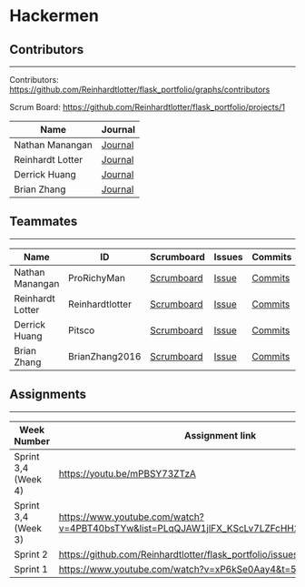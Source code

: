 # Hackermen
## Contributors
---------------------------------------

Contributors: https://github.com/Reinhardtlotter/flask_portfolio/graphs/contributors

Scrum Board: https://github.com/Reinhardtlotter/flask_portfolio/projects/1

| Name             | Journal                                                                                                      |
| ---------------- | ------------------------------------------------------------------------------------------------------------ |
| Nathan Manangan  | [Journal](https://docs.google.com/document/d/1idJAvADCA999Sjsmv-bFHnBBsa4b5_uENYpmctUlBRE/edit?usp=sharing) |
| Reinhardt Lotter | [Journal](https://docs.google.com/document/d/1RswJedH_RbVV_5PU1sm5s7TqzYHJ_yWxu3bevAXvGP4/edit?usp=sharing) |
| Derrick Huang    | [Journal](https://docs.google.com/document/d/1idJAvADCA999Sjsmv-bFHnBBsa4b5_uENYpmctUlBRE/edit?usp=sharing) |
| Brian Zhang      | [Journal](https://docs.google.com/document/d/1KV3UE5QOkHorjQMKIpeUL6d1Ptxy_qY4MGuTyJsKths/edit?usp=sharing) |

## Teammates
---------------------------------------
| Name             | ID              | Scrumboard                                                                   | Issues |Commits  | Profile          |
| ---------------- | --------------- | ---------------------------------------------------------------------------- | ------ |----------- | ---------------- |
| Nathan Manangan  | ProRichyMan     | [Scrumboard](https://github.com/Reinhardtlotter/flask_portfolio/projects/1?card_filter_query=assignee%3Aprorichyman) | [Issue](https://github.com/Reinhardtlotter/flask_portfolio/issues?q=assignee%3AProRichyMan+is%3Aopen) | [Commits](https://github.com/Reinhardtlotter/flask_portfolio/commits?author=ProRichyMan)         | [@ProRichyMan](https://github.com/ProRichyMan)     |
| Reinhardt Lotter | Reinhardtlotter | [Scrumboard](https://github.com/Reinhardtlotter/flask_portfolio/projects/1?card_filter_query=assignee%3Areinhardtlotter) | [Issue](https://github.com/Reinhardtlotter/flask_portfolio/issues?q=assignee%3AReinhardtlotter+is%3Aopen) | [Commits](https://github.com/Reinhardtlotter/flask_portfolio/commits?author=Reinhardtlotter)         | [@Reinhardtlotter](https://github.com/Reinhardtlotter) |
| Derrick Huang    | Pitsco          | [Scrumboard](https://github.com/Reinhardtlotter/flask_portfolio/projects/1?card_filter_query=assignee%3Apitsco) | [Issue](https://github.com/Reinhardtlotter/flask_portfolio/issues?q=assignee%3APitsco+is%3Aopen) | [Commits](https://github.com/Reinhardtlotter/flask_portfolio/commits?author=Pitsco)         | [@Pitsco](https://github.com/Pitsco)          |
| Brian Zhang      | BrianZhang2016  | [Scrumboard](https://github.com/Reinhardtlotter/flask_portfolio/projects/1?card_filter_query=assignee%3Abrianzhang2016) | [Issue](https://github.com/Reinhardtlotter/flask_portfolio/issues?q=assignee%3ABrianZhang2016+is%3Aopen) | [Commits](https://github.com/Reinhardtlotter/flask_portfolio/commits?author=BrianZhang2016)          | [@BrianZhang2016](https://github.com/BrianZhang2016)  |


## Assignments
---------------------------------------
| Week Number   | Assignment link                                              |
| ------------- | -------------------------------------------------------------|
| Sprint 3,4 (Week 4) | https://youtu.be/mPBSY73ZTzA |
| Sprint 3,4 (Week 3)    | https://www.youtube.com/watch?v=4PBT40bsTYw&list=PLqQJAW1jlFX_KScLv7LZFcHH2t_uYb4Vn&index=3                                         |
| Sprint 2      | https://github.com/Reinhardtlotter/flask_portfolio/issues/18 | 
| Sprint 1      | https://www.youtube.com/watch?v=xP6kSe0Aay4&t=5s             |
